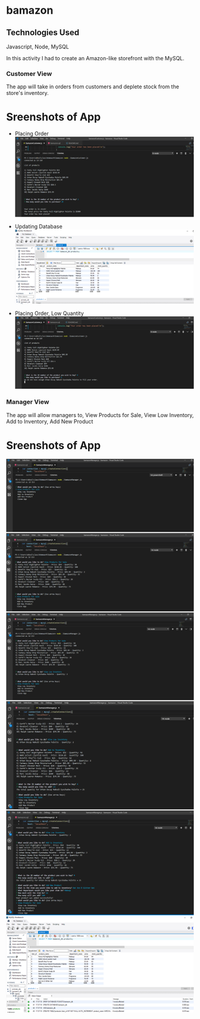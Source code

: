 # bamazon 

## Technologies Used

Javascript, Node, MySQL

In this activity I had to create an Amazon-like storefront with the MySQL. 

### Customer View
The app will take in orders from customers and deplete stock from the store's inventory. 

# Sreenshots of App

* Placing Order
![Placing Order](/assets/bamazon_order.png)

* Updating Database
![Updating Database](/assets/updated_stock.png)

* Placing Order, Low Quantity
![Placing Order, Low Quantity](/assets/bamazon_no_order.png)

### Manager View 
The app will allow managers to, View Products for Sale, View Low Inventory, Add to Inventory, Add New Product

# Sreenshots of App

  ![ONE](/assets/one.png)
  ![TWO](/assets/two.png)
  ![THREE](/assets/three.png)
  ![FOUR](/assets/four.png)
  ![FIVE](/assets/five.png)
  ![SIX](/assets/six.png)

